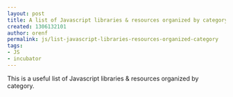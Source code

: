 ```yaml
---
layout: post
title: A list of Javascript libraries & resources organized by category.
created: 1306132101
author: orenf
permalink: js/list-javascript-libraries-resources-organized-category
tags:
- JS
- incubator
---
```

<p>This is a useful list&nbsp;of Javascript libraries &amp; resources organized by category.</p>
